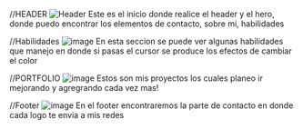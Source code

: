 


//HEADER 
![Header](https://github.com/Rami195/PortafolioRM/assets/125585495/4d3df635-538c-4775-acce-c058ad9c53a5)
Este es el inicio donde realice el header y el hero, donde puedo encontrar los elementos de contacto, sobre mi, habilidades

//Habilidades
![image](https://github.com/Rami195/PortafolioRM/assets/125585495/15686ed3-6831-4487-accc-fc74703af538)
En esta seccion se puede ver algunas habilidades que manejo en donde si pasas el cursor se produce los efectos de cambiar el color

//PORTFOLIO
![image](https://github.com/Rami195/PortafolioRM/assets/125585495/1375a0d2-c90a-4ae0-80f1-7e51f50bf9fa)
Estos son mis proyectos los cuales planeo ir mejorando y agregrando cada vez mas!

//Footer
![image](https://github.com/Rami195/PortafolioRM/assets/125585495/111afd21-a3b3-4a3e-93ee-304cb2ab8385)
En el footer encontraremos la parte de contacto en donde cada logo te envia a mis redes
